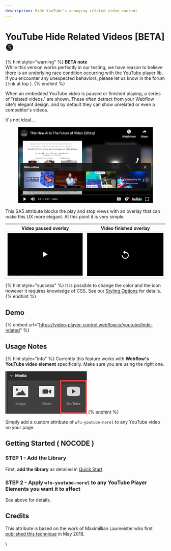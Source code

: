 ```yaml
---
description: Hide YouTube's annoying related video content
---
```


# YouTube Hide Related Videos \[BETA] ❺

{% hint style="warning" %}
**BETA note**\
While this version works perfectly in our testing, we have reason to believe there is an underlying race condition occurring with the YouTube player lib. If you encounter any unexpected behaviors, please let us know in the forum ( link at top ).&#x20;
{% endhint %}

When an embedded YouTube video is paused or finished playing, a series of "related videos." are shown. These often detract from your Webflow site's elegant design, and by default they can show unrelated or even a competitor's videos.

It's not ideal...&#x20;

<figure><img src="../../.gitbook/assets/image (1) (1) (1) (1) (1).png" alt=""><figcaption></figcaption></figure>

This SA5 attribute blocks the play and stop views with an overlay that can make this UX more elegant. At this point it is very simple.

| Video paused overlay                        | Video finished overlay                      |
| ------------------------------------------- | ------------------------------------------- |
| ![](<../../.gitbook/assets/image (15).png>) | ![](<../../.gitbook/assets/image (14).png>) |

{% hint style="success" %}
It is possible to change the color and the icon however it requires knowledge of CSS. See our [Styling Options](styling-options.md) for details.&#x20;
{% endhint %}

## Demo <a href="#usage-notes" id="usage-notes"></a>

{% embed url="https://video-player-control.webflow.io/youtube/hide-related" %}

## Usage Notes <a href="#usage-notes" id="usage-notes"></a>

{% hint style="info" %}
Currently this feature works with **Webflow's YouTube video element** specifically. Make sure you are using the right one.&#x20;

![](<../../.gitbook/assets/image (1) (1) (1) (1) (1) (1).png>)
{% endhint %}

Simply add a custom attribute of `wfu-youtube-norel` to any YouTube video on your page.&#x20;

## Getting Started ( NOCODE ) <a href="#getting-started-nocode" id="getting-started-nocode"></a>

### STEP 1 - Add the Library <a href="#step-1---add-the-library" id="step-1---add-the-library"></a>

First, **add the library** as detailed in [Quick Start](../quick-start.md).&#x20;

### STEP 2 - Apply `wfu-youtube-norel` to any YouTube Player Elements you want it to affect <a href="#step-2---apply-wfu-data-poster-url-to-the-background-videos" id="step-2---apply-wfu-data-poster-url-to-the-background-videos"></a>

See above for details.

## Credits

This attribute is based on the work of Maximillian Laumeister who first [published this technique](https://www.maxlaumeister.com/articles/hide-related-videos-in-youtube-embeds/) in May 2018.&#x20;

\
